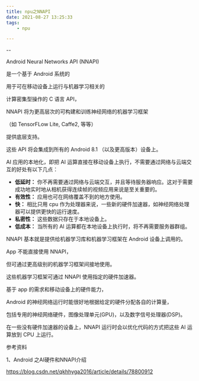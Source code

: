```yaml
---
title: npu之NNAPI
date: 2021-08-27 13:25:33
tags:
	- npu

---
```


--

Android Neural Networks API (NNAPI) 

是一个基于 Android 系统的

用于可在移动设备上运行与机器学习相关的

计算密集型操作的 C 语言 API，

NNAPI 将为更高层次的可构建和训练神经网络的机器学习框架

（如 TensorFLow Lite, Caffe2, 等等）

提供底层支持。

这些 API 将会集成到所有的 Android 8.1 （以及更高版本）设备上。



AI 应用的本地化，即把 AI 运算直接在移动设备上执行，不需要通过网络与云端交互的好处有以下几点：

- **低延时：** 你不再需要通过网络与云端交互，并且等待服务器响应。这对于需要成功地实时地从相机获得连续帧的视频应用来说是至关重要的。
- **有效性：** 应用也可在网络覆盖不到的地方使用。
- **快：** 相比只用 cpu 作为处理器来说，一些新的硬件加速器，如神经网络处理器可以提供更快的运行速度。
- **私密性：** 这些数据只存在于本地设备上。
- **低成本：** 当所有的 AI 运算都在本地设备上执行时，将不再需要服务器群组。



NNAPI 基本就是提供给机器学习库和机器学习框架在 Android 设备上调用的。

App 不能直接使用 NNAPI，

但可通过更高级别的机器学习框架间接地使用。

这些机器学习框架可通过 NNAPI 使用指定的硬件加速器。



基于 app 的需求和移动设备上的硬件能力，

Android 的神经网络运行时能很好地根据给定的硬件分配各自的计算量，

包括专用的神经网络硬件，图像处理单元(GPU)，以及数字信号处理器(DSP)。



在一些没有硬件加速器的设备上，NNAPI 运行时会以优化代码的方式把这些 AI 运算放到 CPU 上运行。



参考资料

1、Android 之AI硬件和NNAPI介绍

https://blog.csdn.net/qkhhyga2016/article/details/78800912